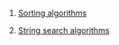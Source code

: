 1. [Sorting algorithms](https://en.wikipedia.org/wiki/Sorting_algorithm)

1. [String search algorithms](https://en.wikipedia.org/wiki/String-searching_algorithm)